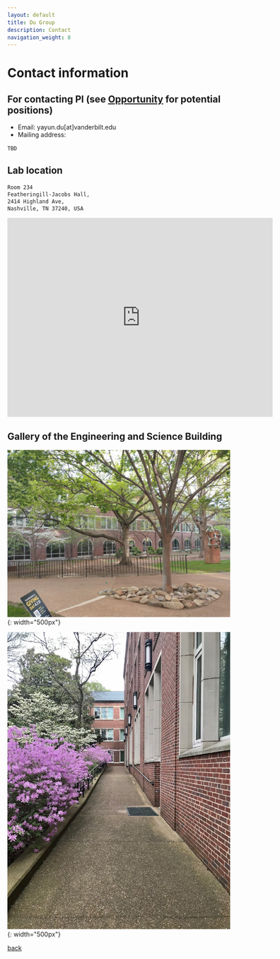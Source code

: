 ```yaml
---
layout: default
title: Du Group
description: Contact
navigation_weight: 8
---
```

# Contact information

## For contacting PI (see [Opportunity](./opportunity) for potential positions)
* Email: yayun.du[at]vanderbilt.edu
* Mailing address: 

```
TBD

```

## Lab location

```
Room 234
Featheringill-Jacobs Hall,
2414 Highland Ave, 
Nashville, TN 37240, USA
```

<iframe src="https://www.vanderbilt.edu/map/locations/featheringill-jacobs-hall/" width="600" height="450" style="border:0;" allowfullscreen="" loading="lazy" referrerpolicy="no-referrer-when-downgrade"></iframe>


## Gallery of the Engineering and Science Building

![ESB](FGHB_01.jpg){: width="500px"} 

![ESB](FGHB_02.jpg){: width="500px"} 


 

[back](./)


